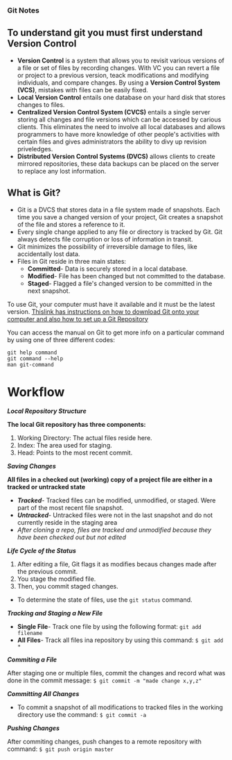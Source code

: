 ### Git Notes

## To understand git you must first understand Version Control

- **Version Control** is a system that allows you to revisit various versions of a file or set of files by recording changes. With VC you can revert a file or project to a previous version, teack modifications and modifying individuals, and compare changes. By using a **Version Control System (VCS)**, mistakes with files can be easily fixed.
- **Local Version Control** entails one database on your hard disk that stores changes to files.
- **Centralized Version Control System (CVCS)** entails a single server storing all changes and file versions which can be accessed by carious clients. This eliminates the need to involve all local databases and allows programmers to have more knowledge of other people's activities with certain files and gives administrators the ability to divy up revision priveledges. 
- **Distributed Version Control Systems (DVCS)** allows clients to create mirrored repositories, these data backups can be placed on the server to replace any lost information.

## What is Git?

* Git is a DVCS that stores data in a file system made of snapshots. Each time you save a changed version of your project, Git creates a snapshot of the file and stores a reference to it.
* Every single change applied to any file or directory is tracked by Git. Git always detects file corruption or loss of information in transit.
* Git minimizes the possibility of irreversible damage to files, like accidentally lost data.
* Files in Git reside in three main states:
  * **Committed**- Data is securely stored in a local database.
  * **Modified**- File has been changed but not committed to the database.
  * **Staged**- Flagged a file's changed version to be committed in the next snapshot.
  
To use Git, your computer must have it available and it must be the latest version. [Thislink has instructions on how to download Git onto your computer and also how to set up a Git Repository](https://www.udemy.com/blog/git-tutorial-a-comprehensive-guide/)

You can access the manual on Git to get more info on a particular command by using one of three different codes:
```
git help command
git command --help
man git-command
```
# Workflow

***Local Repository Structure***

**The local Git repository has three components:**
  1. Working Directory: The actual files reside here.
  1. Index: The area used for staging.
  1. Head: Points to the most recent commit.
  
***Saving Changes***

**All files in a checked out (working) copy of a project file are either in a tracked or untracked state**
- ***Tracked***- Tracked files can be modified, unmodified, or staged. Were part of the most recent file snapshot.
- ***Untracked***- Untracked files were not in the last snapshot and do not currently reside in the staging area
- _After cloning a repo, files are tracked and unmodified because they have been checked out but not edited_

***Life Cycle of the Status***

1. After editing a file, Git flags it as modifies becaus changes made after the previous commit.
1. You stage the modified file.
1. Then, you commit staged changes.

- To determine the state of files, use the `git status` command.

***Tracking and Staging a New File***

* __Single File__- Track one file by using the following format: `git add filename`
* __All Files__- Track all files ina repository by using this command: `$ git add *`

***Commiting a File***

After staging one or multiple files, commit the changes and record what was done in the commit message: `$ git commit -m "made change x,y,z"`

***Committing All Changes***

* To commit a snapshot of all modifications to tracked files in the working directory use the command: `$ git commit -a` 

***Pushing Changes***

After commiting changes, push changes to a remote repository with command: `$ git push origin master`

